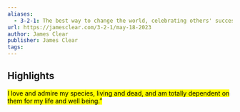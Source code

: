 ```yaml
---
aliases:
  - 3-2-1: The best way to change the world, celebrating others' success, and learning to listen
url: https://jamesclear.com/3-2-1/may-18-2023
author: James Clear
publisher: James Clear
tags:
---
```


## Highlights
<mark>I love and admire my species, living and dead, and am totally dependent on them for my life and well being.”</mark>

